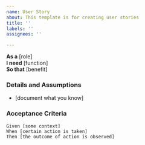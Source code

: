 ```yaml
---
name: User Story
about: This template is for creating user stories
title: ''
labels: ''
assignees: ''

---
```


**As a** [role]  
 **I need** [function]  
 **So that** [benefit]  

 ### Details and Assumptions
 * [document what you know]

### Acceptance Criteria  
   
 ```gherkin
 Given [some context]
 When [certain action is taken]
 Then [the outcome of action is observed]
 ```
